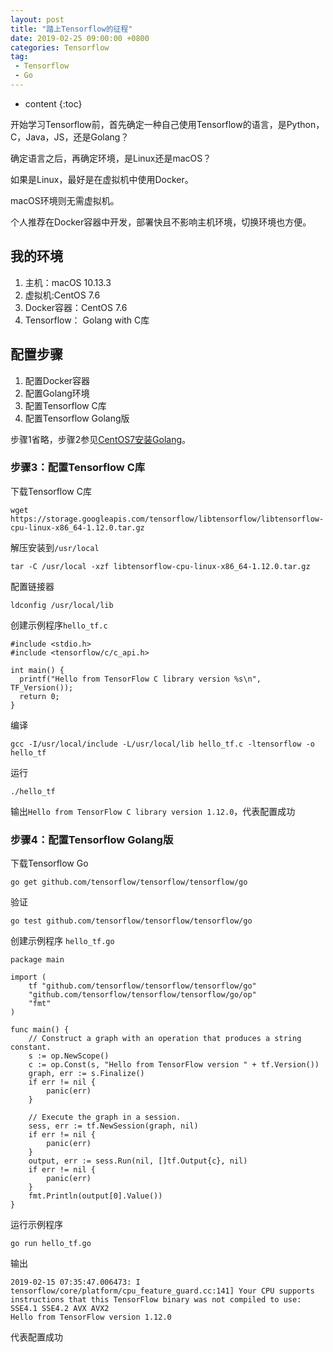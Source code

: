 ```yaml
---
layout: post
title: "踏上Tensorflow的征程"
date: 2019-02-25 09:00:00 +0800 
categories: Tensorflow
tag:
 - Tensorflow
 - Go
---
```

* content
{:toc}

开始学习Tensorflow前，首先确定一种自己使用Tensorflow的语言，是Python，C，Java，JS，还是Golang？

确定语言之后，再确定环境，是Linux还是macOS？

如果是Linux，最好是在虚拟机中使用Docker。

macOS环境则无需虚拟机。

个人推荐在Docker容器中开发，部署快且不影响主机环境，切换环境也方便。

## 我的环境

1. 主机：macOS 10.13.3
2. 虚拟机:CentOS 7.6
3. Docker容器：CentOS 7.6
4. Tensorflow： Golang with C库

## 配置步骤

1. 配置Docker容器
2. 配置Golang环境
3. 配置Tensorflow C库
4. 配置Tensorflow Golang版

步骤1省略，步骤2参见[CentOS7安装Golang](https://www.fengkai.info/CentOS7-Install-Golang.html)。

<!-- more -->

### 步骤3：配置Tensorflow C库

下载Tensorflow C库
```
wget https://storage.googleapis.com/tensorflow/libtensorflow/libtensorflow-cpu-linux-x86_64-1.12.0.tar.gz
```
解压安装到`/usr/local`
```
tar -C /usr/local -xzf libtensorflow-cpu-linux-x86_64-1.12.0.tar.gz
```

配置链接器
```
ldconfig /usr/local/lib
```

创建示例程序`hello_tf.c`
```
#include <stdio.h>
#include <tensorflow/c/c_api.h>

int main() {
  printf("Hello from TensorFlow C library version %s\n", TF_Version());
  return 0;
}
```

编译
```
gcc -I/usr/local/include -L/usr/local/lib hello_tf.c -ltensorflow -o hello_tf
```
运行
```
./hello_tf
```

输出`Hello from TensorFlow C library version 1.12.0`，代表配置成功

### 步骤4：配置Tensorflow Golang版


下载Tensorflow Go
```
go get github.com/tensorflow/tensorflow/tensorflow/go
```

验证
```
go test github.com/tensorflow/tensorflow/tensorflow/go
```

创建示例程序 `hello_tf.go`
```
package main

import (
    tf "github.com/tensorflow/tensorflow/tensorflow/go"
    "github.com/tensorflow/tensorflow/tensorflow/go/op"
    "fmt"
)

func main() {
    // Construct a graph with an operation that produces a string constant.
    s := op.NewScope()
    c := op.Const(s, "Hello from TensorFlow version " + tf.Version())
    graph, err := s.Finalize()
    if err != nil {
        panic(err)
    }

    // Execute the graph in a session.
    sess, err := tf.NewSession(graph, nil)
    if err != nil {
        panic(err)
    }
    output, err := sess.Run(nil, []tf.Output{c}, nil)
    if err != nil {
        panic(err)
    }
    fmt.Println(output[0].Value())
}
```
运行示例程序
```
go run hello_tf.go
```

输出
```
2019-02-15 07:35:47.006473: I tensorflow/core/platform/cpu_feature_guard.cc:141] Your CPU supports instructions that this TensorFlow binary was not compiled to use: SSE4.1 SSE4.2 AVX AVX2
Hello from TensorFlow version 1.12.0
```
代表配置成功

